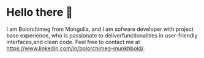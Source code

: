 # Hello there 👋 
I am Bolorchimeg from Mongolia, and I am sofware developer with project base experience, who is passionate to deliverfunctionalities in user-friendly interfaces,and clean code. 
Feel free to contact me at https://www.linkedin.com/in/bolorchimeg-munkhbold/. 


